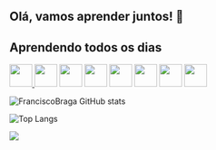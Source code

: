 ## Olá, vamos aprender juntos!  👋 

 ## Aprendendo todos os dias  
<div style="display: inline">
 <a href="https://github.com/FranciscoBraga/javascript_exercicios">
    <img width="40px" src="https://cdn.jsdelivr.net/gh/devicons/devicon@latest/icons/javascript/javascript-plain.svg" />
 </a>
<img width="40px" src="https://cdn.jsdelivr.net/gh/devicons/devicon@latest/icons/css3/css3-original.svg" />
<img  width="40px"  src="https://cdn.jsdelivr.net/gh/devicons/devicon@latest/icons/html5/html5-original.svg" />
<img width="40px" src="https://cdn.jsdelivr.net/gh/devicons/devicon@latest/icons/csharp/csharp-original.svg" />
<img width="40px"  src="https://cdn.jsdelivr.net/gh/devicons/devicon@latest/icons/sqldeveloper/sqldeveloper-original.svg" />
<img width="40px"  src="https://cdn.jsdelivr.net/gh/devicons/devicon@latest/icons/blender/blender-original.svg" />
<img width="40px"  src="https://cdn.jsdelivr.net/gh/devicons/devicon@latest/icons/typescript/typescript-original.svg" />
<img width="40px"  src="https://cdn.jsdelivr.net/gh/devicons/devicon@latest/icons/nodejs/nodejs-original.svg" />                        </div>   
<div style="display: inline">
  
![FranciscoBraga GitHub stats](https://github-readme-stats.vercel.app/api?username=FranciscoBraga&show_icons=true&theme=transparent)
  
![Top Langs](https://github-readme-stats.vercel.app/api/top-langs/?username=FranciscoBraga&layout=compact)

</div>

<div> 
 <a href="franciscobraga.fob@gmail.com"  target="_blank">
   <img src="https://img.shields.io/badge/Gmail-D14836?style=for-the-badge&logo=gmail&logoColor=white"  target="_blank">
 </a>



</div>

          
          
          
